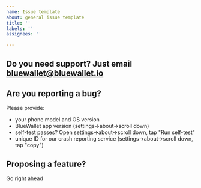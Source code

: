 ```yaml
---
name: Issue template
about: general issue template
title: ''
labels: ''
assignees: ''

---
```


## Do you need support? Just email bluewallet@bluewallet.io

## Are you reporting a bug?

Please provide:

* your phone model and OS version
* BlueWallet app version (settings->about->scroll down)
* self-test passes? Open settings->about->scroll down, tap "Run self-test"
* unique ID for our crash reporting service (settings->about->scroll down, tap "copy")

## Proposing a feature?

Go right ahead
